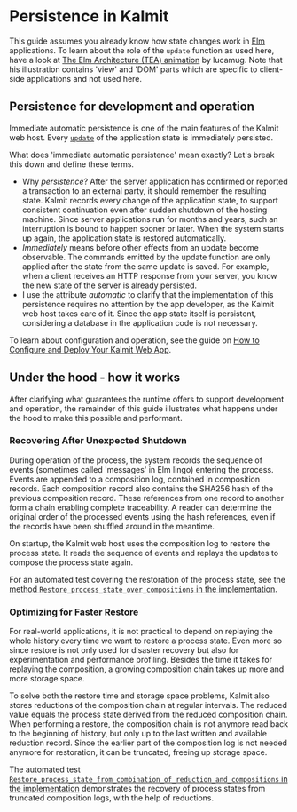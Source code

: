 # Persistence in Kalmit

This guide assumes you already know how state changes work in [Elm](https://elm-lang.org) applications. To learn about the role of the `update` function as used here, have a look at [The Elm Architecture (TEA) animation](https://medium.com/@l.mugnaini/the-elm-architecture-tea-animation-3efc555e8faf) by lucamug. Note that his illustration contains 'view' and 'DOM' parts which are specific to client-side applications and not used here.

## Persistence for development and operation

Immediate automatic persistence is one of the main features of the Kalmit web host. Every [`update`](http://toreto.re/tea/) of the application state is immediately persisted.

What does 'immediate automatic persistence' mean exactly? Let's break this down and define these terms.
+ Why *persistence*? After the server application has confirmed or reported a transaction to an external party, it should remember the resulting state. Kalmit records every change of the application state, to support consistent continuation even after sudden shutdown of the hosting machine. Since server applications run for months and years, such an interruption is bound to happen sooner or later. When the system starts up again, the application state is restored automatically.
+ *Immediately* means before other effects from an update become observable. The commands emitted by the update function are only applied after the state from the same update is saved. For example, when a client receives an HTTP response from your server, you know the new state of the server is already persisted.
+ I use the attribute *automatic* to clarify that the implementation of this persistence requires no attention by the app developer, as the Kalmit web host takes care of it. Since the app state itself is persistent, considering a database in the application code is not necessary.

To learn about configuration and operation, see the guide on [How to Configure and Deploy Your Kalmit Web App](https://github.com/Viir/Kalmit/blob/7563bdba082345df1beda6f67587bf8b171b598c/guide/how-to-configure-and-deploy-your-kalmit-web-app.md).

## Under the hood - how it works

After clarifying what guarantees the runtime offers to support development and operation, the remainder of this guide illustrates what happens under the hood to make this possible and performant.

### Recovering After Unexpected Shutdown

During operation of the process, the system records the sequence of events (sometimes called 'messages' in Elm lingo) entering the process. Events are appended to a composition log, contained in composition records. Each composition record also contains the SHA256 hash of the previous composition record. These references from one record to another form a chain enabling complete traceability. A reader can determine the original order of the processed events using the hash references, even if the records have been shuffled around in the meantime.

On startup, the Kalmit web host uses the composition log to restore the process state. It reads the sequence of events and replays the updates to compose the process state again.

For an automated test covering the restoration of the process state, see the [method `Restore_process_state_over_compositions` in the implementation](https://github.com/Viir/Kalmit/blob/7563bdba082345df1beda6f67587bf8b171b598c/implementation/PersistentProcess/PersistentProcess.Test/TestPersistentProcess.cs#L112-L154).

### Optimizing for Faster Restore

For real-world applications, it is not practical to depend on replaying the whole history every time we want to restore a process state. Even more so since restore is not only used for disaster recovery but also for experimentation and performance profiling.
Besides the time it takes for replaying the composition, a growing composition chain takes up more and more storage space.

To solve both the restore time and storage space problems, Kalmit also stores reductions of the composition chain at regular intervals. The reduced value equals the process state derived from the reduced composition chain. When performing a restore, the composition chain is not anymore read back to the beginning of history, but only up to the last written and available reduction record. Since the earlier part of the composition log is not needed anymore for restoration, it can be truncated, freeing up storage space.

The automated test [`Restore_process_state_from_combination_of_reduction_and_compositions` in the implementation](https://github.com/Viir/Kalmit/blob/7563bdba082345df1beda6f67587bf8b171b598c/implementation/PersistentProcess/PersistentProcess.Test/TestPersistentProcess.cs#L156-L218) demonstrates the recovery of process states from truncated composition logs, with the help of reductions.
